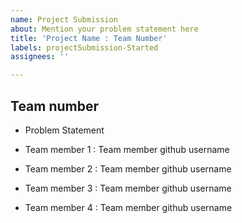 ```yaml
---
name: Project Submission
about: Mention your problem statement here
title: 'Project Name : Team Number'
labels: projectSubmission-Started
assignees: ''

---
```


## Team number

- Problem Statement

- Team member 1 : Team member github username
- Team member 2 : Team member github username
- Team member 3 : Team member github username
- Team member 4 : Team member github username
